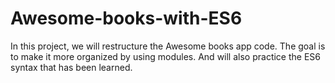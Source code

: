 # Awesome-books-with-ES6
In this project, we will restructure the Awesome books app code. The goal is to make it more organized by using modules. And will also practice the ES6 syntax that has been learned.
